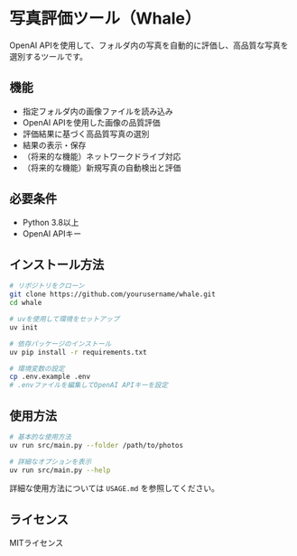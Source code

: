 # 写真評価ツール（Whale）

OpenAI APIを使用して、フォルダ内の写真を自動的に評価し、高品質な写真を選別するツールです。

## 機能

- 指定フォルダ内の画像ファイルを読み込み
- OpenAI APIを使用した画像の品質評価
- 評価結果に基づく高品質写真の選別
- 結果の表示・保存
- （将来的な機能）ネットワークドライブ対応
- （将来的な機能）新規写真の自動検出と評価

## 必要条件

- Python 3.8以上
- OpenAI APIキー

## インストール方法

```bash
# リポジトリをクローン
git clone https://github.com/yourusername/whale.git
cd whale

# uvを使用して環境をセットアップ
uv init

# 依存パッケージのインストール
uv pip install -r requirements.txt

# 環境変数の設定
cp .env.example .env
# .envファイルを編集してOpenAI APIキーを設定
```

## 使用方法

```bash
# 基本的な使用方法
uv run src/main.py --folder /path/to/photos

# 詳細なオプションを表示
uv run src/main.py --help
```

詳細な使用方法については `USAGE.md` を参照してください。

## ライセンス

MITライセンス
